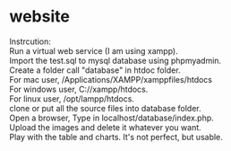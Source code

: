 # website

Instrcution:<br />
  Run a virtual web service (I am using xampp).<br />
  Import the test.sql to mysql database using phpmyadmin.<br />
  Create a folder call "database" in htdoc folder.<br/>
    For mac user, /Applications/XAMPP/xamppfiles/htdocs <br />
    For windows user, C://xampp/htdocs.<br/>
    For linux user, /opt/lampp/htdocs.<br/>
  clone or put all the source files into database folder.<br/>
  Open a browser, Type in localhost/database/index.php.<br />
  Upload the images and delete it whatever you want.<br />
  Play with the table and charts. It's not perfect, but usable. <br/>
  
